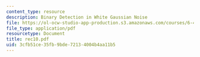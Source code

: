 ```yaml
---
content_type: resource
description: Binary Detection in White Gaussian Noise
file: https://ol-ocw-studio-app-production.s3.amazonaws.com/courses/6-432-stochastic-processes-detection-and-estimation-spring-2004/3cfb51ce35fb9bde72134004b4aa11b5_rec10.pdf
file_type: application/pdf
resourcetype: Document
title: rec10.pdf
uid: 3cfb51ce-35fb-9bde-7213-4004b4aa11b5
---
```

